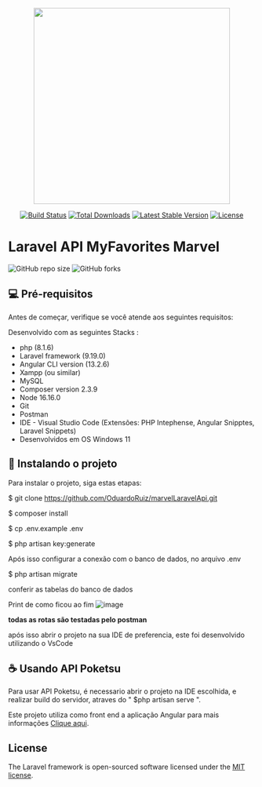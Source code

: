 <p align="center"><a href="https://laravel.com" target="_blank"><img src="https://raw.githubusercontent.com/laravel/art/master/logo-lockup/5%20SVG/2%20CMYK/1%20Full%20Color/laravel-logolockup-cmyk-red.svg" width="400"></a></p>

<p align="center">
<a href="https://travis-ci.org/laravel/framework"><img src="https://travis-ci.org/laravel/framework.svg" alt="Build Status"></a>
<a href="https://packagist.org/packages/laravel/framework"><img src="https://img.shields.io/packagist/dt/laravel/framework" alt="Total Downloads"></a>
<a href="https://packagist.org/packages/laravel/framework"><img src="https://img.shields.io/packagist/v/laravel/framework" alt="Latest Stable Version"></a>
<a href="https://packagist.org/packages/laravel/framework"><img src="https://img.shields.io/packagist/l/laravel/framework" alt="License"></a>
</p>

# Laravel API MyFavorites Marvel

![GitHub repo size](https://img.shields.io/github/repo-size/OduardoRuiz/PokemonLaravelApi?style=for-the-badge)
![GitHub forks](https://img.shields.io/github/forks/OduardoRuiz/PokemonLaravelApi?style=for-the-badge)



## 💻 Pré-requisitos

Antes de começar, verifique se você atende aos seguintes requisitos:

Desenvolvido com as seguintes Stacks : 
* php (8.1.6)
* Laravel framework (9.19.0)
* Angular CLI version (13.2.6)
* Xampp (ou similar)
* MySQL
* Composer version 2.3.9
* Node 16.16.0
* Git
* Postman
* IDE - Visual Studio Code (Extensões: PHP Intephense, Angular Snipptes, Laravel Snippets)
* Desenvolvidos em OS Windows 11


## 🚀 Instalando o projeto

Para instalar o projeto, siga estas etapas:

$ git clone https://github.com/OduardoRuiz/marvelLaravelApi.git

$ composer install

$ cp .env.example .env

$ php artisan key:generate

Após isso configurar a conexão com o banco de dados, no arquivo .env

$ php artisan migrate

conferir as tabelas do banco de dados

Print de como ficou ao fim
![image](https://user-images.githubusercontent.com/59852595/178585582-2470950e-1af7-44d1-a420-d01e6952d461.png)


**todas as rotas são testadas pelo postman**


após isso abrir o projeto na sua IDE de preferencia, este foi desenvolvido utilizando o VsCode


## ☕ Usando API Poketsu

Para usar API Poketsu, é necessario abrir o projeto na IDE escolhida, e realizar build do servidor, atraves do " $php artisan serve ".






Este projeto utiliza como front end a aplicação Angular  para mais informações <a href="https://github.com/OduardoRuiz/PI4pokemon">Clique aqui</a>.


## License

The Laravel framework is open-sourced software licensed under the [MIT license](https://opensource.org/licenses/MIT).
